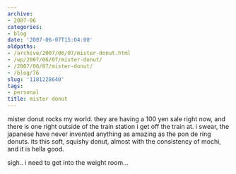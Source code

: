```yaml
---
archive:
- 2007-06
categories:
- blog
date: '2007-06-07T15:04:00'
oldpaths:
- /archive/2007/06/07/mister-donut.html
- /wp/2007/06/07/mister-donut/
- /2007/06/07/mister-donut/
- /blog/76
slug: '1181228640'
tags:
- personal
title: mister donut
---
```


mister donut rocks my world. they are having a 100 yen sale right now, and
there is one right outside of the train station i get off the train at.
i swear, the japanese have never invented anything as amazing as the pon
de ring donuts. its this soft, squishy donut, almost with the consistency
of mochi, and it is hella good.

sigh.. i need to get into the weight room...

